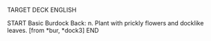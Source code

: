 TARGET DECK
ENGLISH

START
Basic
Burdock
Back: n. Plant with prickly flowers and docklike leaves. [from *bur, *dock3]
END
